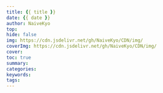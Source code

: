 ```yaml
---
title: {{ title }}
date: {{ date }}
author: NaiveKyo
top:
hide: false
img: https://cdn.jsdelivr.net/gh/NaiveKyo/CDN/img/
coverImg: https://cdn.jsdelivr.net/gh/NaiveKyo/CDN/img/
cover:
toc: true
summary:
categories:
keywords:
tags:
---
```

